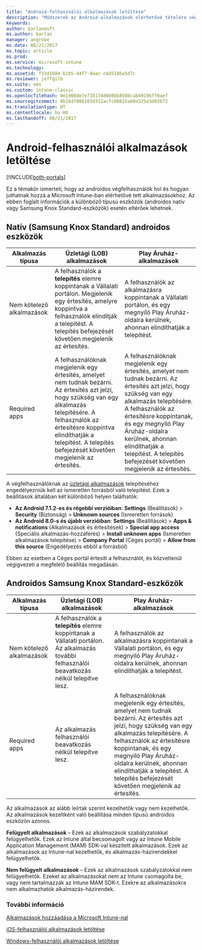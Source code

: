 ```yaml
---
title: "Android-felhasználói alkalmazások letöltése"
description: "Módszerek az Android-alkalmazások elérhetővé tételére végfelhasználók számára"
keywords: 
author: barlanmsft
ms.author: barlan
manager: angrobe
ms.date: 08/21/2017
ms.topic: article
ms.prod: 
ms.service: microsoft-intune
ms.technology: 
ms.assetid: f33d1684-b1b5-44f7-9aac-c6d5186a5d7c
ms.reviewer: jeffgilb
ms.suite: ems
ms.custom: intune-classic
ms.openlocfilehash: 0e1906de7e735174d660bb8508cab49196ff0aef
ms.sourcegitcommit: 0b164f806165d312acfc88815a60e325e3d02672
ms.translationtype: HT
ms.contentlocale: hu-HU
ms.lasthandoff: 08/21/2017
---
```

# <a name="how-your-android-users-get-their-apps"></a>Android-felhasználói alkalmazások letöltése

[!INCLUDE[both-portals](./includes/note-for-both-portals.md)]

Ez a témakör ismerteti, hogy az androidos végfelhasználók hol és hogyan juthatnak hozzá a Microsoft Intune-ban elérhetővé tett alkalmazásokhoz. Az ebben foglalt információk a különböző típusú eszközök (androidos natív vagy Samsung Knox Standard-eszközök) esetén eltérőek lehetnek.

## <a name="native-non-samsung-knox-standard-android-devices"></a>Natív (Samsung Knox Standard) androidos eszközök

| Alkalmazás típusa | Üzletági (LOB) alkalmazások | Play Áruház-alkalmazások  |
| ------------- |-------------| -----|
| Nem kötelező alkalmazások      | A felhasználók a **telepítés** elemre koppintanak a Vállalati portálon. Megjelenik egy értesítés, amelyre koppintva a felhasználók elindítják a telepítést. A telepítés befejezését követően megjelenik az értesítés. | A felhasználók az alkalmazásra koppintanak a Vállalati portálon, és egy megnyíló Play Áruház-oldalra kerülnek, ahonnan elindíthatják a telepítést.|
| Required apps      | A felhasználóknak megjelenik egy értesítés, amelyet nem tudnak bezárni. Az értesítés azt jelzi, hogy szükség van egy alkalmazás telepítésére. A felhasználók az értesítésre koppintva elindíthatják a telepítést. A telepítés befejezését követően megjelenik az értesítés.    | A felhasználóknak megjelenik egy értesítés, amelyet nem tudnak bezárni. Az értesítés azt jelzi, hogy szükség van egy alkalmazás telepítésére. A felhasználók az értesítésre koppintanak, és egy megnyíló Play Áruház-oldalra kerülnek, ahonnan elindíthatják a telepítést. A telepítés befejezését követően megjelenik az értesítés. |

A végfelhasználóknak az [üzletági alkalmazások](lob-apps-android.md) telepítéséhez engedélyezniük kell az ismeretlen forrásból való telepítést. Ezek a beállítások általában két különböző helyen találhatók:

* **Az Android 7.1.2-es és régebbi verzióiban**: **Settings** (Beállítások) > **Security** (Biztonság) > **Unknown sources** (Ismeretlen források)
* **Az Android 8.0-s és újabb verzióiban**: **Settings** (Beállítások) > **Apps & notifications** (Alkalmazások és értesítések) > **Special app access** (Speciális alkalmazás-hozzáférés) > **Install unknown apps** (Ismeretlen alkalmazások telepítése) > **Company Portal** (Céges portál) > **Allow from this source** (Engedélyezés ebből a forrásból)

Ebben az esetben a Céges portál értesíti a felhasználót, és közvetlenül végigvezeti a megfelelő beállítás megadásán. 


## <a name="samsung-knox-standard-android-devices"></a>Androidos Samsung Knox Standard-eszközök

| Alkalmazás típusa | Üzletági (LOB) alkalmazások | Play Áruház-alkalmazások  |
| ------------- |-------------| -----|
| Nem kötelező alkalmazások      | A felhasználók a **telepítés** elemre koppintanak a Vállalati portálon. Az alkalmazás további felhasználói beavatkozás nélkül telepítve lesz. | A felhasználók az alkalmazásra koppintanak a Vállalati portálon, és egy megnyíló Play Áruház-oldalra kerülnek, ahonnan elindíthatják a telepítést.|
| Required apps      | Az alkalmazás felhasználói beavatkozás nélkül telepítve lesz.    | A felhasználóknak megjelenik egy értesítés, amelyet nem tudnak bezárni. Az értesítés azt jelzi, hogy szükség van egy alkalmazás telepítésére. A felhasználók az értesítésre koppintanak, és egy megnyíló Play Áruház-oldalra kerülnek, ahonnan elindíthatják a telepítést. A telepítés befejezését követően megjelenik az értesítés. |

Az alkalmazások az alább leírtak szerint kezelhetők vagy nem kezelhetők. Az alkalmazások kezeltként való beállítása minden típusú androidos eszközön azonos.

**Felügyelt alkalmazások** – Ezek az alkalmazások szabályzatokkal felügyelhetők. Ezek az Intune által becsomagolt vagy az Intune Mobile Application Management (MAM) SDK-val készített alkalmazások. Ezek az alkalmazások az Intune-nal kezelhetők, és alkalmazás-házirendekkel felügyelhetők.

**Nem felügyelt alkalmazások** – Ezek az alkalmazások szabályzatokkal nem felügyelhetők. Ezeket az alkalmazásokat nem az Intune csomagolta be, vagy nem tartalmazzák az Intune MAM SDK-t. Ezekre az alkalmazásokra nem alkalmazhatók alkalmazás-házirendek.

### <a name="see-also"></a>További információ
[Alkalmazások hozzáadása a Microsoft Intune-nal](apps-add.md)

[iOS-felhasználói alkalmazások letöltése](end-user-apps-ios.md)

[Windows-felhasználói alkalmazások letöltése](end-user-apps-windows.md)
